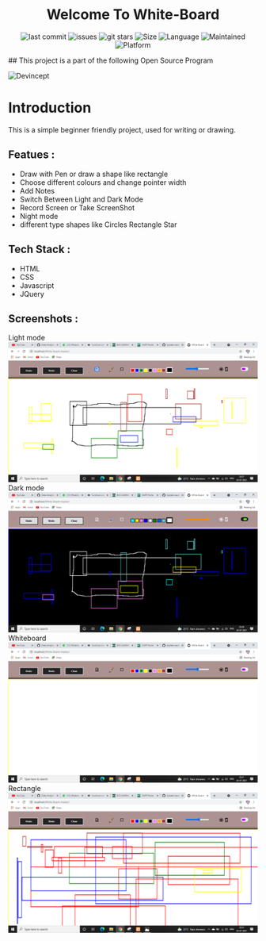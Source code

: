 <h1 align="center">Welcome To White-Board </h1>


<div align="center">

![last commit](https://img.shields.io/github/last-commit/japneetbhatia/White-Board) 
![issues](https://img.shields.io/github/issues/japneetbhatia/White-Board)
![git stars](https://img.shields.io/github/stars/japneetbhatia/White-Board)
![Size](https://img.shields.io/github/repo-size/japneetbhatia/White-Board)
![Language](https://img.shields.io/github/languages/top/japneetbhatia/White-Board) 
![Maintained](https://img.shields.io/maintenance/yes/2021)
![Platform](https://img.shields.io/badge/platform-Visual%20Studio%20Code-blue)

</div>
## This project is a part of the following Open Source Program
  
  ![Devincept](https://user-images.githubusercontent.com/56088741/123548852-1ef59d00-d784-11eb-8e39-255e0c3e97d5.gif) 
# Introduction
This is a simple beginner friendly project, used for writing or drawing. 


## Featues :
+ Draw with Pen or draw a shape like rectangle
+ Choose different colours and change pointer width
+ Add Notes
+ Switch Between Light and Dark Mode
+ Record Screen or Take ScreenShot
+ Night mode 
+ different type shapes like Circles Rectangle Star 

## Tech Stack : 
+ HTML
+ CSS
+ Javascript
+ JQuery
## Screenshots : 
Light mode<br>
![Display](https://github.com/Naman-mahi/White-Board/blob/master/images/lightmode.png)
Dark mode 
![Display](https://github.com/Naman-mahi/White-Board/blob/master/images/darkmode.png)
Whiteboard 
![Display](https://github.com/Naman-mahi/White-Board/blob/master/images/Whiteboard.png)
Rectangle 
![Display](https://github.com/Naman-mahi/White-Board/blob/master/images/Rectangle.png)